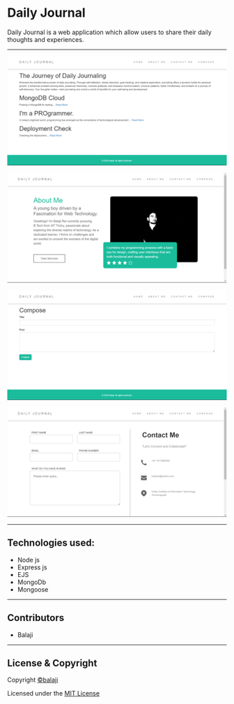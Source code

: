 # Daily Journal

Daily Journal is a web application which allow users to share their daily thoughts and experiences.

---

<p align="center">
<img src="images/home.png">
</p>

<p align="center">
<img src="images/about.png">
</p>

<p align="center">
<img src="images/compose.png">
</p>

<p align="center">
<img src="images/contact.png">
</p>

---

## Technologies used:

- Node js
- Express js
- EJS
- MongoDb
- Mongoose

---

## Contributors

- Balaji

---

## License & Copyright

Copyright [©balaji](https://github.com/balajirai)

Licensed under the [MIT License](LICENSE)
